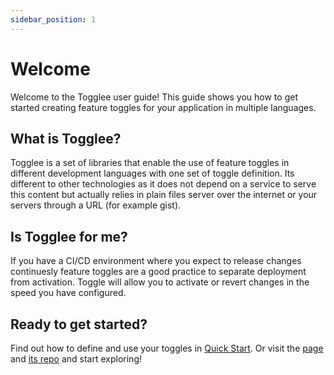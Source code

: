 ```yaml
---
sidebar_position: 1
---
```


# Welcome

Welcome to the Togglee user guide! This guide shows you how to get started creating feature toggles for your application in multiple languages.

## What is Togglee?

Togglee is a set of libraries that enable the use of feature toggles in different development languages with one set of toggle definition. Its different to other technologies as it does not depend on a service to serve this content but actually relies in plain files server over the internet or your servers through a URL (for example gist).


## Is Togglee for me?

If you have a CI/CD environment where you expect to release changes continuesly feature toggles are a good practice to separate deployment from activation. Toggle will allow you to activate or revert changes in the speed you have configured.


## Ready to get started?

Find out how to define and use your toggles in [Quick Start](/docs/quick-start). Or visit the [page](https://www.togglee.com/) and [its repo](https://github.com/togglee/) and start exploring!